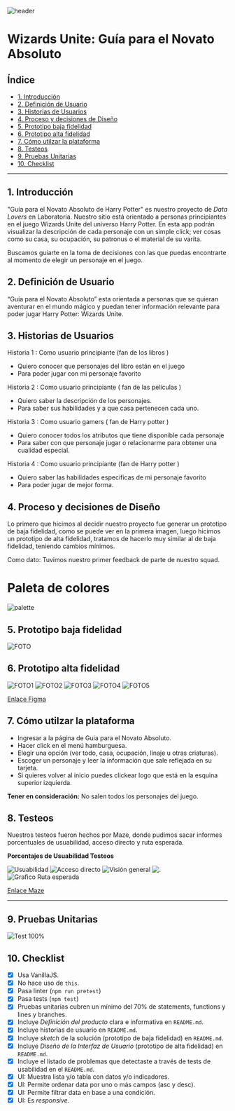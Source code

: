 ![header](https://raw.githubusercontent.com/ivvnv/SCL013-data-lovers/master/src/img/readme_portada.png)

# Wizards Unite: Guía para el Novato Absoluto

## Índice

* [1. Introducción](#1-Introducción)
* [2. Definición de Usuario](#2-Definición-de-Usuario)
* [3. Historias de Usuarios](#3-Historias-de-Usuarios)
* [4. Proceso y decisiones de Diseño](#4-Proceso-y-decisiones-de-Diseño)
* [5. Prototipo baja fidelidad](#5-Prototipo-baja-fidelidad)
* [6. Prototipo alta fidelidad](#6-Prototipo-alta-fidelidad)
* [7. Cómo utilzar la plataforma](#7-Cómo-utilizar-la-plataforma)
* [8. Testeos](#8-Testeos)
* [9. Pruebas Unitarias](#9-Pruebas-Unitarias)
* [10. Checklist](#10-checklist)

***

## 1. Introducción

"Guía para el Novato Absoluto de Harry Potter" es nuestro proyecto de *Data Lovers* en Laboratoria. Nuestro sitio está orientado a personas principiantes en el juego Wizards Unite del universo Harry Potter. En esta app podrán visualizar la descripción de cada personaje con un simple click; ver cosas como su casa, su ocupación, su patronus o el material de su varita.

Buscamos guiarte en la toma de decisiones con las que puedas encontrarte al momento de elegir un personaje en el juego.

## 2. Definición de Usuario

“Guía para el Novato Absoluto” esta orientada a personas que se quieran aventurar en el mundo mágico y puedan tener información relevante para poder jugar Harry Potter: Wizards Unite.


## 3. Historias de Usuarios

Historia 1 : Como usuario principiante (fan de los libros )  
 - Quiero conocer que personajes del libro están en el juego 
 - Para poder jugar con mi personaje favorito

Historia 2 : Como usuario principiante ( fan de las películas ) 

 - Quiero saber la descripción de los personajes.
 - Para saber sus habilidades y a que casa pertenecen cada uno.

Historia 3 : Como usuario gamers ( fan de Harry potter ) 
 - Quiero conocer todos los atributos que tiene disponible cada
   personaje
- Para saber con que personaje jugar o relacionarme para obtener una
   cualidad especial.

Historia 4 : Como usuario principiante (fan de Harry potter )   
 - Quiero saber las habilidades especificas de mi personaje favorito
 - Para poder jugar de mejor forma.



## 4. Proceso y decisiones de Diseño

Lo primero que hicimos al decidir nuestro proyecto fue generar un prototipo de baja fidelidad, como se puede ver en la primera imagen, luego hicimos un prototipo de alta fidelidad, tratamos de hacerlo muy similar al de baja fidelidad, teniendo cambios mínimos.
 
Como dato: Tuvimos nuestro primer feedback de parte de nuestro squad.

# Paleta de colores
![palette](https://raw.githubusercontent.com/ivvnv/SCL013-data-lovers/master/src/img/readme_paleta.png)


## 5. Prototipo baja fidelidad

![FOTO](https://raw.githubusercontent.com/ivvnv/SCL013-data-lovers/master/src/img/bajafidelidad.jpeg)


## 6. Prototipo alta fidelidad

![FOTO1](https://raw.githubusercontent.com/ivvnv/SCL013-data-lovers/master/src/img/figma1.png)
![FOTO2](https://raw.githubusercontent.com/ivvnv/SCL013-data-lovers/master/src/img/figma2.png)
![FOTO3](https://raw.githubusercontent.com/ivvnv/SCL013-data-lovers/master/src/img/figma3.png)
![FOTO4](https://raw.githubusercontent.com/ivvnv/SCL013-data-lovers/master/src/img/figma4.png)
![FOTO5](https://raw.githubusercontent.com/ivvnv/SCL013-data-lovers/master/src/img/figma5.png)


[Enlace Figma](https://www.figma.com/file/8Bg2SLPzDN2GJDezOc5EUx/data-lovers?node-id=0:1)


## 7. Cómo utilzar la plataforma

 - Ingresar a la página de Guia para el Novato Absoluto.
 - Hacer click en el menú hamburguesa.
 - Elegir una opción (ver todo, casa, ocupación, linaje u otras
   criaturas).
 - Escoger un personaje y leer la información que sale reflejada en su
   tarjeta.
 - Si quieres volver al inicio puedes clickear logo que está en la
   esquina superior izquierda.
 

**Tener en consideración:**
No salen todos los personajes del juego.

## 8. Testeos

Nuestros testeos fueron hechos por Maze, donde pudimos sacar informes porcentuales de usuabilidad, acceso directo y ruta esperada.


**Porcentajes de Usuabilidad Testeos**

![Usuabilidad](https://raw.githubusercontent.com/ivvnv/SCL013-data-lovers/master/src/img/maze1.png)
![Acceso directo](https://raw.githubusercontent.com/ivvnv/SCL013-data-lovers/master/src/img/maze2.png)
![Visión general](https://raw.githubusercontent.com/ivvnv/SCL013-data-lovers/master/src/img/maze3.png)
![.](https://raw.githubusercontent.com/ivvnv/SCL013-data-lovers/master/src/img/maze4.png)
![Grafico Ruta esperada](https://raw.githubusercontent.com/ivvnv/SCL013-data-lovers/master/src/img/maze5.png)

[Enlace Maze](https://t.maze.design/10897011)


***
## 9. Pruebas Unitarias 

![Test 100%](https://raw.githubusercontent.com/ivvnv/SCL013-data-lovers/master/src/img/tests_unitarios.png)

## 10. Checklist

* [x] Usa VanillaJS.
* [x] No hace uso de `this`.
* [x] Pasa linter (`npm run pretest`)
* [x] Pasa tests (`npm test`)
* [x] Pruebas unitarias cubren un mínimo del 70% de statements, functions y
  lines y branches.
* [x] Incluye _Definición del producto_ clara e informativa en `README.md`.
* [x] Incluye historias de usuario en `README.md`.
* [x] Incluye _sketch_ de la solución (prototipo de baja fidelidad) en
  `README.md`.
* [x] Incluye _Diseño de la Interfaz de Usuario_ (prototipo de alta fidelidad)
  en `README.md`.
* [x] Incluye el listado de problemas que detectaste a través de tests de
  usabilidad en el `README.md`.
* [x] UI: Muestra lista y/o tabla con datos y/o indicadores.
* [x] UI: Permite ordenar data por uno o más campos (asc y desc).
* [x] UI: Permite filtrar data en base a una condición.
* [x] UI: Es _responsive_.
